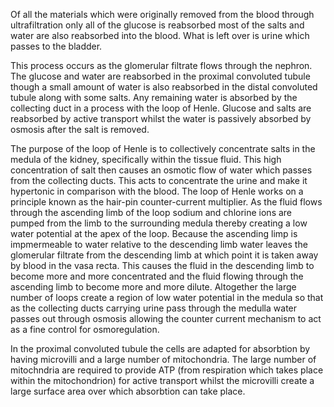 Of all the materials which were originally removed from the blood through ultrafiltration only all of the glucose is reabsorbed most of the salts and water are also reabsorbed into the blood. What is left over is urine which passes to the bladder. 

This process occurs as the glomerular filtrate flows through the nephron. The glucose and water are reabsorbed in the proximal convoluted tubule though a small amount of water is also reabsorbed in the distal convoluted tubule along with some salts. Any remaining water is absorbed by the collecting duct in a process with the loop of Henle. Glucose and salts are reabsorbed by active transport whilst the water is passively absorbed by osmosis after the salt is removed.

The purpose of the loop of Henle is to collectively concentrate salts in the medula of the kidney, specifically within the tissue fluid. This high concentration of salt then causes an osmotic flow of water which passes from the collecting ducts. This acts to concentrate the urine and make it hypertonic in comparison with the blood. The loop of Henle works on a principle known as the hair-pin counter-current multiplier. As the fluid flows through the ascending limb of the loop sodium and chlorine ions are pumped from the limb to the surrounding medula thereby creating a low water potential at the apex of the loop. Because the ascending limp is impmermeable to water relative to the descending limb water leaves the glomerular filtrate from the descending limb at which point it is taken away by blood in the vasa recta. This causes the fluid in the descending limb to become more and more concentrated and the fluid flowing through the ascending limb to become more and more dilute. Altogether the large number of loops create a region of low water potential in the medula so that as the collecting ducts carrying urine pass through the medulla water passes out through osmosis allowing the counter current mechanism to act as a fine control for osmoregulation.

In the proximal convoluted tubule the cells are adapted for absorbtion by having microvilli and a large number of mitochondria. The large number of mitochndria are required to provide ATP (from respiration which takes place within the mitochondrion) for active transport whilst the microvilli create a large surface area over which absorbtion can take place.
